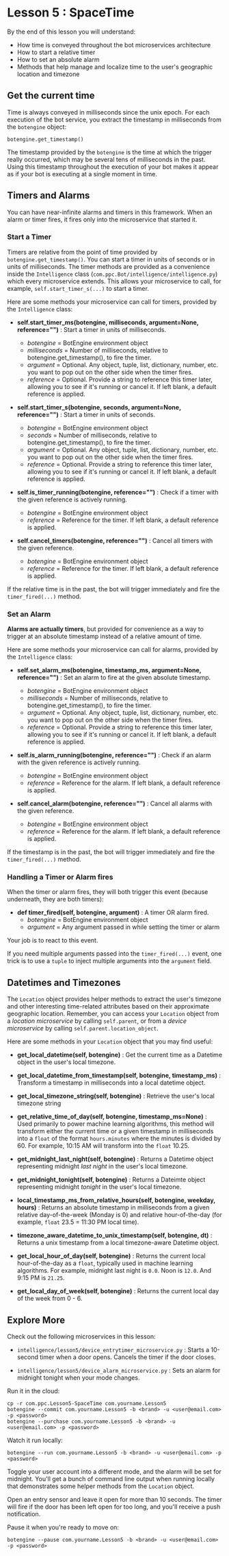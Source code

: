 # Lesson 5 : SpaceTime

By the end of this lesson you will understand:

* How time is conveyed throughout the bot microservices architecture
* How to start a relative timer
* How to set an absolute alarm
* Methods that help manage and localize time to the user's geographic location and timezone

## Get the current time

Time is always conveyed in milliseconds since the unix epoch. For each execution of the bot service, you extract the timestamp in milliseconds from the `botengine` object:

    botengine.get_timestamp()
    
The timestamp provided by the `botengine` is the time at which the trigger really occurred, which may be several tens of milliseconds in the past. Using this timestamp throughout the execution of your bot makes it appear as if your bot is executing at a single moment in time.

## Timers and Alarms

You can have near-infinite alarms and timers in this framework. When an alarm or timer fires, it fires only into the microservice that started it.

### Start a Timer

Timers are relative from the point of time provided by `botengine.get_timestamp()`. You can start a timer in units of seconds or in units of milliseconds. The timer methods are provided as a convenience inside the `Intelligence` class (`com.ppc.Bot/intelligence/intelligence.py`) which every microservice extends. This allows your microservice to call, for example, `self.start_timer_s(...)` to start a timer.

Here are some methods your microservice can call for timers, provided by the `Intelligence` class:

* **self.start_timer_ms(botengine, milliseconds, argument=None, reference="")** : Start a timer in units of milliseconds.
    * *botengine* = BotEngine environment object
    * *milliseconds* = Number of milliseconds, relative to botengine.get_timestamp(), to fire the timer.
    * *argument* = Optional. Any object, tuple, list, dictionary, number, etc. you want to pop out on the other side when the timer fires.
    * *reference* = Optional. Provide a string to reference this timer later, allowing you to see if it's running or cancel it. If left blank, a default reference is applied.
    
* **self.start_timer_s(botengine, seconds, argument=None, reference="")** : Start a timer in units of seconds.
    * *botengine* = BotEngine environment object
    * *seconds* = Number of milliseconds, relative to botengine.get_timestamp(), to fire the timer.
    * *argument* = Optional. Any object, tuple, list, dictionary, number, etc. you want to pop out on the other side when the timer fires.
    * *reference* = Optional. Provide a string to reference this timer later, allowing you to see if it's running or cancel it. If left blank, a default reference is applied.
    
* **self.is_timer_running(botengine, reference="")** : Check if a timer with the given reference is actively running.
    * *botengine* = BotEngine environment object
    * *reference* = Reference for the timer. If left blank, a default reference is applied.
    
* **self.cancel_timers(botengine, reference="")** : Cancel all timers with the given reference.
    * *botengine* = BotEngine environment object
    * *reference* = Reference for the timer. If left blank, a default reference is applied.
    
If the relative time is in the past, the bot will trigger immediately and fire the `timer_fired(...)` method.
    
### Set an Alarm

**Alarms are actually timers**, but provided for convenience as a way to trigger at an absolute timestamp instead of a relative amount of time.

Here are some methods your microservice can call for alarms, provided by the `Intelligence` class:

* **self.set_alarm_ms(botengine, timestamp_ms, argument=None, reference="")** : Set an alarm to fire at the given absolute timestamp.
    * *botengine* = BotEngine environment object
    * *milliseconds* = Number of milliseconds, relative to botengine.get_timestamp(), to fire the timer.
    * *argument* = Optional. Any object, tuple, list, dictionary, number, etc. you want to pop out on the other side when the timer fires.
    * *reference* = Optional. Provide a string to reference this timer later, allowing you to see if it's running or cancel it. If left blank, a default reference is applied.
    
* **self.is_alarm_running(botengine, reference="")** : Check if an alarm with the given reference is actively running.
    * *botengine* = BotEngine environment object
    * *reference* = Reference for the alarm. If left blank, a default reference is applied.
    
* **self.cancel_alarm(botengine, reference="")** : Cancel all alarms with the given reference.
    * *botengine* = BotEngine environment object
    * *reference* = Reference for the alarm. If left blank, a default reference is applied.
    
If the timestamp is in the past, the bot will trigger immediately and fire the `timer_fired(...)` method.


### Handling a Timer or Alarm fires

When the timer or alarm fires, they will both trigger this event (because underneath, they are both timers):

* **def timer_fired(self, botengine, argument)** : A timer OR alarm fired.
    * *botengine* = BotEngine environment object
    * *argument* = Any argument passed in while setting the timer or alarm

Your job is to react to this event.

If you need multiple arguments passed into the `timer_fired(...)` event, one trick is to use a `tuple` to inject multiple arguments into the `argument` field. 

## Datetimes and Timezones

The `Location` object provides helper methods to extract the user's timezone and other interesting time-related attributes based on their approximate geographic location. Remember, you can access your `Location` object from a *location microservice* by calling `self.parent`, or from a *device microservice* by calling `self.parent.location_object`.

Here are some methods in your `Location` object that you may find useful:

* **get_local_datetime(self, botengine)** : Get the current time as a Datetime object in the user's local timezone.

* **get_local_datetime_from_timestamp(self, botengine, timestamp_ms)** : Transform a timestamp in milliseconds into a local datetime object.

* **get_local_timezone_string(self, botengine)** : Retrieve the user's local timezone string

* **get_relative_time_of_day(self, botengine, timestamp_ms=None)** : Used primarily to power machine learning algorithms, this method will transform either the current time or a given timestamp in milliseconds into a `float` of the format `hours.minutes` where the minutes is divided by 60. For example, 10:15 AM will transform into the `float` 10.25.

* **get_midnight_last_night(self, botengine)** : Returns a Datetime object representing midnight *last night* in the user's local timezone.

* **get_midnight_tonight(self, botengine)** : Returns a Dateimte object representing midnight *tonight* in the user's local timezone.

* **local_timestamp_ms_from_relative_hours(self, botengine, weekday, hours)** : Returns an absolute timestamp in milliseconds from a given relative day-of-the-week (Monday is 0) and relative hour-of-the-day (for example, `float` 23.5 = 11:30 PM local time).

* **timezone_aware_datetime_to_unix_timestamp(self, botengine, dt)** : Returns a unix timestamp from a local timezone-aware Datetime object.

* **get_local_hour_of_day(self, botengine)** : Returns the current local hour-of-the-day as a `float`, typically used in machine learning algorithms. For example, midnight last night is `0.0`. Noon is `12.0`. And 9:15 PM is `21.25`.

* **get_local_day_of_week(self, botengine)** : Returns the current local day of the week from 0 - 6.



## Explore More

Check out the following microservices in this lesson:

* `intelligence/lesson5/device_entrytimer_microservice.py` : Starts a 10-second timer when a door opens. Cancels the timer if the door closes.

* `intelligence/lesson5/device_alarm_microservice.py` : Sets an alarm for midnight tonight when your mode changes.


Run it in the cloud: 
    
    cp -r com.ppc.Lesson5-SpaceTime com.yourname.Lesson5
    botengine --commit com.yourname.Lesson5 -b <brand> -u <user@email.com> -p <password>
    botengine --purchase com.yourname.Lesson5 -b <brand> -u <user@email.com> -p <password>
    
Watch it run locally:

    botengine --run com.yourname.Lesson5 -b <brand> -u <user@email.com> -p <password>
    
Toggle your user account into a different mode, and the alarm will be set for midnight. You'll get a bunch of command line output when running locally that demonstrates some helper methods from the `Location` object.

Open an entry sensor and leave it open for more than 10 seconds. The timer will fire if the door has been left open for too long, and you'll receive a push notification.

Pause it when you're ready to move on:

    botengine --pause com.yourname.Lesson5 -b <brand> -u <user@email.com> -p <password>
